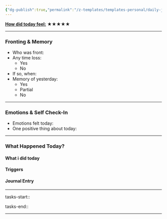 ```yaml
---
{"dg-publish":true,"permalink":"/z-templates/templates-personal/daily-journal-date/","tags":["daily"],"noteIcon":""}
---
```


**<u>How did today feel:</u>** ★★★★★

---

### Fronting & Memory
- Who was front:  
- Any time loss: 
	- Yes 
	- No  
- If so, when:  
- Memory of yesterday: 
	- Yes
	- Partial
	- No  

---

### Emotions & Self Check-In
- Emotions felt today:  
- One positive thing about today:  

---

### What Happened Today?

#### What i did today
#### Triggers 

#### Journal Entry

---

tasks-start::



tasks-end::

---
